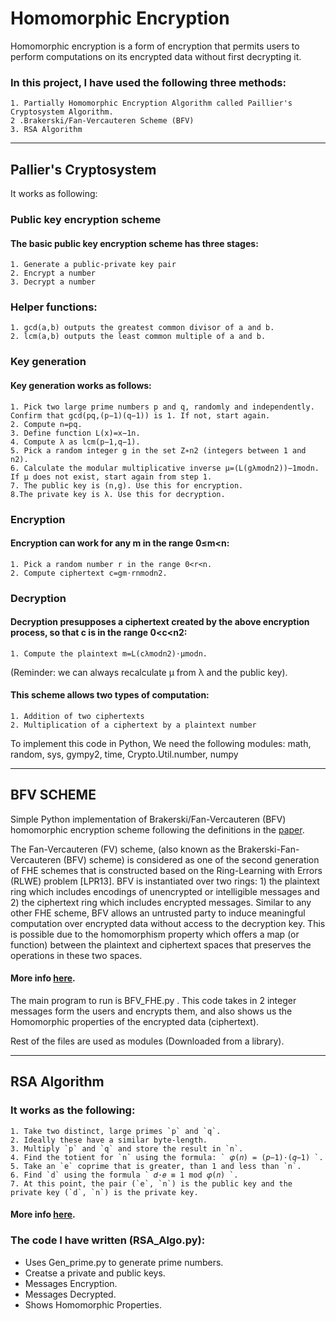# Homomorphic Encryption
Homomorphic encryption is a form of encryption that permits users to perform computations on its encrypted data without first decrypting it.
### In this project, I have used the following three methods:
    1. Partially Homomorphic Encryption Algorithm called Paillier's Cryptosystem Algorithm.
    2 .Brakerski/Fan-Vercauteren Scheme (BFV) 
    3. RSA Algorithm
__________________________________________________

## Pallier's Cryptosystem
It works as following:

### Public key encryption scheme
#### The basic public key encryption scheme has three stages:
    1. Generate a public-private key pair
    2. Encrypt a number
    3. Decrypt a number

### Helper functions:
    1. gcd(a,b) outputs the greatest common divisor of a and b.
    2. lcm(a,b) outputs the least common multiple of a and b.

### Key generation
#### Key generation works as follows:
    1. Pick two large prime numbers p and q, randomly and independently. Confirm that gcd(pq,(p−1)(q−1)) is 1. If not, start again.
    2. Compute n=pq.
    3. Define function L(x)=x−1n.
    4. Compute λ as lcm(p−1,q−1).
    5. Pick a random integer g in the set Z∗n2 (integers between 1 and n2).
    6. Calculate the modular multiplicative inverse μ=(L(gλmodn2))−1modn. If μ does not exist, start again from step 1.
    7. The public key is (n,g). Use this for encryption.
    8.The private key is λ. Use this for decryption.

### Encryption
#### Encryption can work for any m in the range 0≤m<n:
    1. Pick a random number r in the range 0<r<n.
    2. Compute ciphertext c=gm⋅rnmodn2.
    
### Decryption
#### Decryption presupposes a ciphertext created by the above encryption process, so that c is in the range 0<c<n2:
    1. Compute the plaintext m=L(cλmodn2)⋅μmodn. 
(Reminder: we can always recalculate μ from λ and the public key).

#### This scheme allows two types of computation:
    1. Addition of two ciphertexts
    2. Multiplication of a ciphertext by a plaintext number


To implement this code in Python, We need the following modules:
math, random, sys, gympy2, time, Crypto.Util.number, numpy

__________________________________________________


## BFV SCHEME
Simple Python implementation of Brakerski/Fan-Vercauteren (BFV) homomorphic encryption scheme following the definitions in the [paper](https://eprint.iacr.org/2012/144.pdf).

The Fan-Vercauteren (FV) scheme, (also known as the Brakerski-Fan-Vercauteren (BFV) scheme) is considered as one of the second generation of FHE schemes that is constructed based on the Ring-Learning with Errors (RLWE) problem [LPR13]. BFV is instantiated over two rings: 1) the plaintext ring which includes encodings of unencrypted or intelligible messages and 2) the ciphertext ring which includes encrypted messages. Similar to any other FHE scheme, BFV allows an untrusted party to induce meaningful computation over encrypted data without access to the decryption key. This is possible due to the homomorphism property which offers a map (or function) between the plaintext and ciphertext spaces that preserves the operations in these two spaces.

#### More info [here](https://inferati.com/blog/fhe-schemes-bfv).

The main program to run is BFV_FHE.py .
This code takes in 2 integer messages form the users and encrypts them, and also shows us the Homomorphic properties of the encrypted data (ciphertext).

 Rest of the files are used as modules (Downloaded from a library).
 
 __________________________________________________

 
 ## RSA Algorithm
 ### It works as the following:
    1. Take two distinct, large primes `p` and `q`.
    2. Ideally these have a similar byte-length.
    3. Multiply `p` and `q` and store the result in `n`.
    4. Find the totient for `n` using the formula: ` 𝜑(𝑛) = (𝑝−1)⋅(𝑞−1) `.
    5. Take an `e` coprime that is greater, than 1 and less than `n`.
    6. Find `d` using the formula ` 𝑑⋅𝑒 ≡ 1 mod 𝜑(𝑛) `.
    7. At this point, the pair (`e`, `n`) is the public key and the private key (`d`, `n`) is the private key.
    
 #### More info [here](https://en.wikipedia.org/wiki/RSA_(cryptosystem)).

  
  ### The code I have written (RSA_Algo.py):
- Uses Gen_prime.py to generate prime numbers.
- Creatse a private and public keys.
- Messages Encryption.
- Messages Decrypted.
- Shows Homomorphic Properties.




